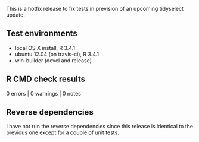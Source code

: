 This is a hotfix release to fix tests in prevision of an upcoming
tidyselect update.

## Test environments

* local OS X install, R 3.4.1
* ubuntu 12.04 (on travis-ci), R 3.4.1
* win-builder (devel and release)


## R CMD check results

0 errors | 0 warnings | 0 notes


## Reverse dependencies

I have not run the reverse dependencies since this release is
identical to the previous one except for a couple of unit tests.
